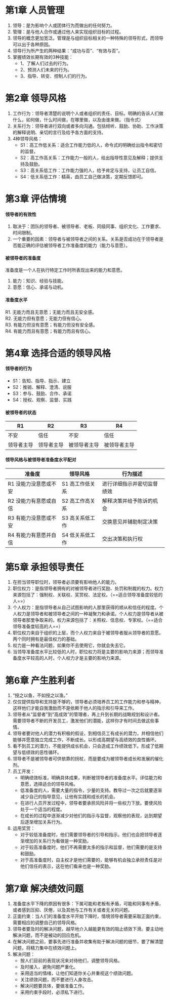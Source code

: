 # 第1章 人员管理
1. 领导：是为影响个人或团体行为而做出的任何努力。
2. 管理：是与他人合作或通过他人来实现组织目标的过程。
3. 领导的概念更加宽泛。管理是与组织目标相关的一种特殊的领导形式，而领导可以出于各种原因。
4. 领导行为所产生的两种结果：“成功与否”、“有效与否”。
5. 掌握绩效长期有效的3种技能：
   - 1、了解人们过去的行为。
   - 2、预测人们未来的行为。
   - 3、指导、转变、控制人们的行为。

# 第2章 领导风格
1. 工作行为：领导者清楚的说明个人或者组织的责任、目标。明确的告诉人们做什么，如何做，什么时间做，在哪里做，以及由谁来做。（指令式）
2. 关系行为：领导者进行双向或者多向沟通。包括倾听、鼓励、协助、工作决策的解释说明、亲切的言行及给予各方面的支持。
3. 4种领导风格：
   - S1：高工作低关系：适合工作能力低的人，命令式的明确给出指令和密切的监督。
   - S2：高工作高关系：工作能力一般的人，给出指导性意见及解释；提供支持及鼓励。
   - S3：高关系低工作：工作能力强的人，给予肯定与支持，让员工自信。
   - S4：低关系低工作：精英，由员工自己做决策，定期反馈即可。

# 第3章 评估情境
#### 领导者的有效性
1. 取决于：团队的领导者、被领导者、老板、同级同事、组织文化、工作要求、时间限制。
2. 一个重要的因素：领导者与被领导者之间的关系。关系是否成功在于领导者是否能正确的评估被领导者工作准备度的能力（能力与意愿）。

#### 被领导者的准备度
准备度是一个人在执行特定工作时所表现出来的能力和意愿。
1. 能力：知识、经验与技能。
2. 意愿：信心、承诺与动机。

#### 准备度水平
R1. 无能力而且无意愿；无能力而且无安全感。  
R2. 无能力但有意愿；无能力但有信心。  
R3. 有能力但没有意愿；有能力但没有安全感。  
R4. 有能力而且有意愿；有能力而且有信心。

# 第4章 选择合适的领导风格
#### 领导者的行为
- S1：告知、指导、指示、建立
- S2：推销、解释、澄清、说服
- S3：参与、鼓励、合作、承诺
- S4：授权、观察、监督、实践

#### 被领导者的状态
|R1 | R2 | R3 | R4|
|---|---|---|---|
|不安 | 信任 | 不安 | 信任|
|领导者主导|领导者主导|被领导者主导|被领导者主导|


#### 领导风格与被领导者准备度水平配对
准备度 | 领导风格 | 行为描述
---|---|---
R1 没能力没意愿或不安 | S1 高工作低关系 | 进行详细指示并密切监督绩效
R2 没能力有意愿或自信 | S2 高工作高关系 | 解释决策并给予陈诉的机会
R3 有能力没意愿或不安 | S3 高关系低工作 | 交换意见并辅助制定决策
R4 有能力有意愿并自信 | S4 低关系低工作 | 交出决策和执行权


# 第5章 承担领导责任
1. 在担当领导职位时，领导者必须要有影响他人的能力。
2. 职位权力：是指领导者拥有的对被领导者进行奖励、处罚和制裁的权力。权力来源包括了：强制权、关联权、奖赏权、法定权。（==适合领导准备度较低的人==）
3. 个人权力：是指领导者从自己试图影响的人那里获得的顺从和信任的程度。个人权力是领导者和被领导者之间的一种凝聚力和承诺。个人权力是领导者从被领导者那里争取来的。权力来源包括了：关照权、信息权、专家权。（==适合领导准备度较高的人==）
4. 职位权力来自于组织的上层，而个人权力来自于被领导者服从领导者的意愿。两个同时拥有是最佳权力的基础。
5. 权力是一种看法问题，如果你不去使用它，你就会失去它。
6. 当领导准备度水平比较低的人时，职位权力将是主要的影响力来源；而领导准备度水平较高的人时，个人权力才是主要的影响力来源。


# 第6章 产生胜利者
1. “授之以鱼，不如授之以渔。”
2. 仅仅提供指导和支持是不够的，领导者必须培养员工的工作能力和参与精神，这样他们才能自我激励而不是依赖于他人的指示和引导来工作。
3. 领导者从“监督者”到“高成效”的管理者，再上升到长期的战略规划和设计者。需要领导者不断的开发员工，激发他们的潜能，这样你才有时间去做这些事情。
4. 领导者要对他人的潜力有积极的假设，到相信员工有成长的潜力，并相信他们能够并愿意独立完成工作，不断成长。以形成高期望与高绩效的良性循环。
5. 看不到员工的潜力，不能提供成长机会，只会造成工作绩效低下。形成了低期望与低绩效的恶性循环。
6. 领导者不是被领导者可供依靠的拐杖，而是要成为被领导者成长和发展的催化剂。
7. 员工开发：
   - 明确绩效标准，明确具体成果，判断被领导者的准备度水平。评估能力和意愿，选择适合的领导风格。
   - 低准备度的人，需要大量的指令，少量的支持。教导过一次之后就要逐渐减少自己的指导意见，让他有实践和成长的机会。
   - 在进行人员开发过程中，领导者要承担风险并将一些权力下放。要使风险处于一个适当的程度。
   - 在成长的过程中逐渐减少对他们的指示与监督，观察他的表现，达到期望后逐渐增加关系行为。
8. 运用奖赏：
   - 对于较低准备度时，他们需要领导者的引导和指示。他们也会把领导者逐渐增加的关系行为看做是一种奖励。
   - 对于较高准备度时，他们不再需要太多的指示和监督，他们需要的是支持和鼓励。
   - 对于高准备度时，自主权才是他们需要的，能够有机会独立承担责任是对他们信任的表示，这在他们看来也是一种奖励。


# 第7章 解决绩效问题
1. 准备度水平下降的原因有很多：下属可能和老板有矛盾，可能和同事有矛盾，或者感到压抑、厌倦，以及其他与工作有关或者无关的问题。
2. 正面约束：当人们的准备度水平开始下降时，情境领导者需要采取正面约束，需要相应的调整自己的领导风格。
3. 领导者要及时的解决问题，越早地介入越能更有效的阻止绩效下滑。要主动地解决问题，而不是被动的回应危机。
4. 在解决问题之前，要事先进行准备并收集有助于解决问题的细节，要了解清楚问题，将精力集中在绩效问题上。
5. 解决问题：
   - 按人们目前的表现状况来对待他们，调整领导风格。
   - 及时接入，避免问题严重化。
   - 采用适当的情绪，让他们知道你关心并重视这个绩效问题。
   - 关注绩效问题，而不要进行人身攻击。
   - 解决问题要具体，要做准备工作。
   - 采用约束手段时，必须私下进行。
